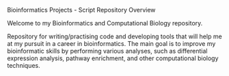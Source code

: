 Bioinformatics Projects - Script Repository
Overview

Welcome to my Bioinformatics and Computational Biology repository. 

Repository for writing/practising code and developing tools that will help me at my pursuit in a career in bioinformatics. The main goal is to improve my bioinformatic skills by performing various analyses, such as differential expression analysis, pathway enrichment, and other computational biology techniques.

